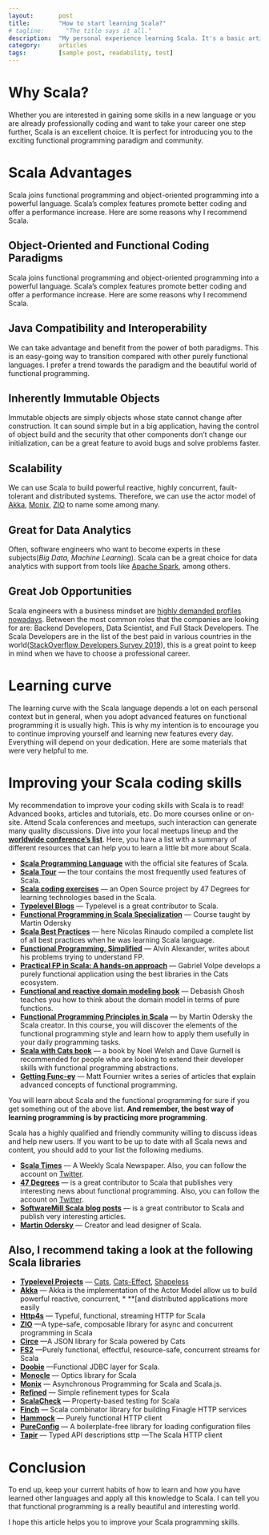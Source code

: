```yaml
---
layout:       post
title:        "How to start learning Scala?"
# tagline:      "The title says it all."
description:  "My personal experience learning Scala. It's a basic article with many useful content links. "
category:     articles
tags:         [sample post, readability, test]
---
```


# Why Scala?
Whether you are interested in gaining some skills in a new language or you are already professionally coding and want to take your career one step further, Scala is an excellent choice.
It is perfect for introducing you to the exciting functional programming paradigm and community.

# Scala Advantages
Scala joins functional programming and object-oriented programming into a powerful language. Scala’s complex features promote better coding and offer a performance increase.
Here are some reasons why I recommend Scala.

## Object-Oriented and Functional Coding Paradigms

Scala joins functional programming and object-oriented programming into a powerful language. Scala’s complex features promote better coding and offer a performance increase.
Here are some reasons why I recommend Scala.

## Java Compatibility and Interoperability

We can take advantage and benefit from the power of both paradigms. This is an easy-going way to transition compared with other purely functional languages.
I prefer a trend towards the paradigm and the beautiful world of functional programming.

## Inherently Immutable Objects

Immutable objects are simply objects whose state cannot change after construction. It can sound simple but in a big application, having the control of object build and the security that other components don’t change our initialization, can be a great feature to avoid bugs and solve problems faster.

## Scalability

We can use Scala to build powerful reactive, highly concurrent, fault-tolerant and distributed systems. Therefore, we can use the actor model of [Akka](https://akka.io/), [Monix](https://monix.io/), [ZIO](https://zio.dev/) to name some among many.

## Great for Data Analytics

Often, software engineers who want to become experts in these subjects(_Big Data, Machine Learning_). Scala can be a great choice for data analytics with support from tools like [Apache Spark](https://spark.apache.org/), among others.

## Great Job Opportunities

Scala engineers with a business mindset are [highly demanded profiles nowadays](https://www.zdnet.com/article/programming-languages-go-scala-and-ruby-most-wanted-python-and-javascript-most-used/). Between the most common roles that the companies are looking for are: Backend Developers, Data Scientist, and Full Stack Developers.
The Scala Developers are in the list of the best paid in various countries in the world([StackOverflow Developers Survey 2019](https://insights.stackoverflow.com/survey/2019#top-paying-technologies)), this is a great point to keep in mind when we have to choose a professional career.

# Learning curve

The learning curve with the Scala language depends a lot on each personal context but in general, when you adopt advanced features on functional programming it is usually high. This is why my intention is to encourage you to continue improving yourself and learning new features every day.
Everything will depend on your dedication. Here are some materials that were very helpful to me.

# Improving your Scala coding skills

My recommendation to improve your coding skills with Scala is to read! Advanced books, articles and tutorials, etc. Do more courses online or on-site. Attend Scala conferences and meetups, such interaction can generate many quality discussions.
Dive into your local meetups lineup and the **[worldwide conference’s list](https://www.scala-lang.org/events/)**.
Here, you have a list with a summary of different resources that can help you to learn a little bit more about Scala.

* **[Scala Programming Language](https://docs.scala-lang.org/?_ga=2.254742472.1362986072.1585857379-1459856808.1585853992)** with the official site features of Scala.
* **[Scala Tour](https://docs.scala-lang.org/tour/tour-of-scala.html)** — the tour contains the most frequently used features of Scala.
* **[Scala coding exercises](https://www.scala-exercises.org/)** — an Open Source project by 47 Degrees for learning technologies based in the Scala.
* **[Typelevel Blogs](https://typelevel.org/blog/)** — Typelevel is a great contributor to Scala.
* **[Functional Programming in Scala Specialization](https://www.coursera.org/specializations/scala)** — Course taught by Martin Odersky
* **[Scala Best Practices](https://nrinaudo.github.io/scala-best-practices/)** — here Nicolas Rinaudo compiled a complete list of all best practices when he was learning Scala language.
* **[Functional Programming, Simplified](https://alvinalexander.com/scala/functional-programming-simplified-book/)** — Alvin Alexander, writes about his problems trying to understand FP.
* **[Practical FP in Scala: A hands-on approach](https://leanpub.com/pfp-scala)** — Gabriel Volpe develops a purely functional application using the best libraries in the Cats ecosystem.
* **[Functional and reactive domain modeling book](https://www.amazon.com/Functional-Reactive-Domain-Modeling-Debasish/dp/1617292249/ref=sr_1_fkmr0_1?keywords=debashish+ghosh+scala&qid=1580817344&s=books&sr=1-1-fkmr0)** — Debasish Ghosh teaches you how to think about the domain model in terms of pure functions.
* **[Functional Programming Principles in Scala](https://www.coursera.org/learn/progfun1)** — by Martin Odersky the Scala creator. In this course, you will discover the elements of the functional programming style and learn how to apply them usefully in your daily programming tasks.
* **[Scala with Cats book](https://underscore.io/books/scala-with-cats/)** — a book by Noel Welsh and Dave Gurnell is recommended for people who are looking to extend their developer skills with functional programming abstractions.
* **[Getting Func-ey](https://www.matfournier.com/)** — Matt Fournier writes a series of articles that explain advanced concepts of functional programming.

You will learn about Scala and the functional programming for sure if you get something out of the above list. **And remember, the best way of learning programming is by practicing more programming**.

Scala has a highly qualified and friendly community willing to discuss ideas and help new users. If you want to be up to date with all Scala news and content, you should add to your list the following mediums.

* **[Scala Times](https://scalatimes.com/)** — A Weekly Scala Newspaper. Also, you can follow the account on [Twitter](https://twitter.com/ScalaTimes).
* **[47 Degrees](https://www.47deg.com/)** — is a great contributor to Scala that publishes very interesting news about functional programming. Also, you can follow the account on [Twitter](https://twitter.com/47deg).
* **[SoftwareMill Scala blog posts](https://blog.softwaremill.com/tagged/scala)** — is a great contributor to Scala and publish very interesting articles.
* **[Martin Odersky](https://twitter.com/odersky)** — Creator and lead designer of Scala.

## Also, I recommend taking a look at the following Scala libraries

* **[Typelevel Projects](https://typelevel.org/cats/)** — [Cats](https://typelevel.org/cats/), [Cats-Effect](https://typelevel.org/cats-effect/), [Shapeless](https://github.com/milessabin/shapeless)
* **[Akka](https://akka.io/)** — Akka is the implementation of the Actor Model allow us to build powerful reactive, concurrent, * **[and distributed applications more easily
* **[Http4s](https://http4s.org/)** — Typeful, functional, streaming HTTP for Scala
* **[ZIO](https://zio.dev/)** —A type-safe, composable library for async and concurrent programming in Scala
* **[Circe](https://circe.github.io/circe/)** —A JSON library for Scala powered by Cats
* **[FS2](https://fs2.io/)** —Purely functional, effectful, resource-safe, concurrent streams for Scala
* **[Doobie](https://github.com/tpolecat/doobie)** —Functional JDBC layer for Scala.
* **[Monocle](https://www.optics.dev/Monocle/)** — Optics library for Scala
* **[Monix](https://monix.io/)** — Asynchronous Programming for Scala and Scala.js.
* **[Refined](https://github.com/fthomas/refined)** — Simple refinement types for Scala
* **[ScalaCheck](http://www.scalacheck.org/)** — Property-based testing for Scala
* **[Finch](https://finagle.github.io/finch/)** — Scala combinator library for building Finagle HTTP services
* **[Hammock](https://github.com/pepegar/hammock)** — Purely functional HTTP client
* **[PureConfig](https://pureconfig.github.io/)** — A boilerplate-free library for loading configuration files
* **[Tapir](https://github.com/softwaremill/tapir)** — Typed API descriptions
sttp —The Scala HTTP client

# Conclusion

To end up, keep your current habits of how to learn and how you have learned other languages ​​and apply all this knowledge to Scala. I can tell you that functional programming is a really beautiful and interesting world.

I hope this article helps you to improve your Scala programming skills.
